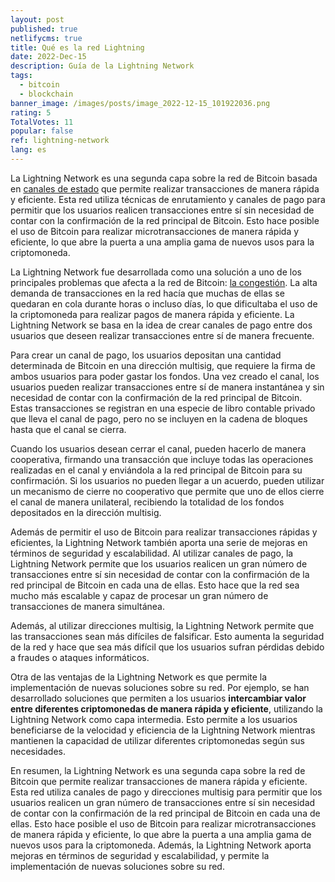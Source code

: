 ```yaml
---
layout: post
published: true
netlifycms: true
title: Qué es la red Lightning
date: 2022-Dec-15
description: Guía de la Lightning Network
tags:
  - bitcoin
  - blockchain
banner_image: /images/posts/image_2022-12-15_101922036.png
rating: 5
TotalVotes: 11
popular: false
ref: lightning-network
lang: es
---
```

La Lightning Network es una segunda capa sobre la red de Bitcoin basada en [canales de estado](https://criptomo.com/que-son-los-canales-de-estado/) que permite realizar transacciones de manera rápida y eficiente. Esta red utiliza técnicas de enrutamiento y canales de pago para permitir que los usuarios realicen transacciones entre sí sin necesidad de contar con la confirmación de la red principal de Bitcoin. Esto hace posible el uso de Bitcoin para realizar microtransacciones de manera rápida y eficiente, lo que abre la puerta a una amplia gama de nuevos usos para la criptomoneda.

La Lightning Network fue desarrollada como una solución a uno de los principales problemas que afecta a la red de Bitcoin: [la congestión](https://criptomo.com/problema-escalabilidad/). La alta demanda de transacciones en la red hacía que muchas de ellas se quedaran en cola durante horas o incluso días, lo que dificultaba el uso de la criptomoneda para realizar pagos de manera rápida y eficiente. La Lightning Network se basa en la idea de crear canales de pago entre dos usuarios que deseen realizar transacciones entre sí de manera frecuente.

Para crear un canal de pago, los usuarios depositan una cantidad determinada de Bitcoin en una dirección multisig, que requiere la firma de ambos usuarios para poder gastar los fondos. Una vez creado el canal, los usuarios pueden realizar transacciones entre sí de manera instantánea y sin necesidad de contar con la confirmación de la red principal de Bitcoin. Estas transacciones se registran en una especie de libro contable privado que lleva el canal de pago, pero no se incluyen en la cadena de bloques hasta que el canal se cierra.

Cuando los usuarios desean cerrar el canal, pueden hacerlo de manera cooperativa, firmando una transacción que incluye todas las operaciones realizadas en el canal y enviándola a la red principal de Bitcoin para su confirmación. Si los usuarios no pueden llegar a un acuerdo, pueden utilizar un mecanismo de cierre no cooperativo que permite que uno de ellos cierre el canal de manera unilateral, recibiendo la totalidad de los fondos depositados en la dirección multisig.

Además de permitir el uso de Bitcoin para realizar transacciones rápidas y eficientes, la Lightning Network también aporta una serie de mejoras en términos de seguridad y escalabilidad. Al utilizar canales de pago, la Lightning Network permite que los usuarios realicen un gran número de transacciones entre sí sin necesidad de contar con la confirmación de la red principal de Bitcoin en cada una de ellas. Esto hace que la red sea mucho más escalable y capaz de procesar un gran número de transacciones de manera simultánea.

Además, al utilizar direcciones multisig, la Lightning Network permite que las transacciones sean más difíciles de falsificar. Esto aumenta la seguridad de la red y hace que sea más difícil que los usuarios sufran pérdidas debido a fraudes o ataques informáticos.

Otra de las ventajas de la Lightning Network es que permite la implementación de nuevas soluciones sobre su red. Por ejemplo, se han desarrollado soluciones que permiten a los usuarios **intercambiar valor entre diferentes criptomonedas de manera rápida y eficiente**, utilizando la Lightning Network como capa intermedia. Esto permite a los usuarios beneficiarse de la velocidad y eficiencia de la Lightning Network mientras mantienen la capacidad de utilizar diferentes criptomonedas según sus necesidades.

En resumen, la Lightning Network es una segunda capa sobre la red de Bitcoin que permite realizar transacciones de manera rápida y eficiente. Esta red utiliza canales de pago y direcciones multisig para permitir que los usuarios realicen un gran número de transacciones entre sí sin necesidad de contar con la confirmación de la red principal de Bitcoin en cada una de ellas. Esto hace posible el uso de Bitcoin para realizar microtransacciones de manera rápida y eficiente, lo que abre la puerta a una amplia gama de nuevos usos para la criptomoneda. Además, la Lightning Network aporta mejoras en términos de seguridad y escalabilidad, y permite la implementación de nuevas soluciones sobre su red.
